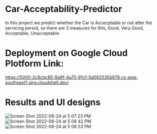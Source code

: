 # Car-Acceptability-Predictor
In this project we predict whether the Car is Accecptable or not after the servicing period, so there are 3 measures for this, Good, Very Good, Acceptable, Unacceptable

# Deployment on Google Cloud Plotform Link: 
https://5000-2c9cbc85-8a9f-4a75-91cf-5d062535b678.cs-asia-southeast1-ajrg.cloudshell.dev/

# Results and UI designs
![Screen Shot 2022-06-24 at 5 07 23 PM](https://user-images.githubusercontent.com/49092540/175503445-09c5f7ee-6b3e-4eae-aab3-689d0eb38e86.png)
![Screen Shot 2022-06-24 at 5 08 42 PM](https://user-images.githubusercontent.com/49092540/175503457-48f70450-d28b-4312-b0a4-cbe2e1416c77.png)
![Screen Shot 2022-06-24 at 5 08 53 PM](https://user-images.githubusercontent.com/49092540/175503469-0bb2fef1-0a57-48b6-9221-298cc42116a3.png)

